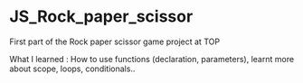 # JS_Rock_paper_scissor

First part of the Rock paper scissor game project at TOP

What I learned : How to use functions (declaration, parameters), learnt more about scope, loops, conditionals.. 
